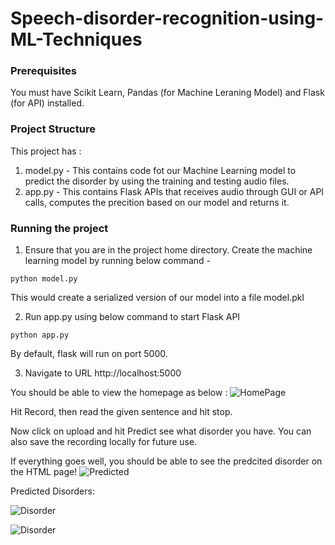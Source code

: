 # Speech-disorder-recognition-using-ML-Techniques

### Prerequisites
You must have Scikit Learn, Pandas (for Machine Leraning Model) and Flask (for API) installed.

### Project Structure
This project has :
1. model.py - This contains code fot our Machine Learning model to predict the disorder by using the training and testing audio files.
2. app.py - This contains Flask APIs that receives audio through GUI or API calls, computes the precition based on our model and returns it.

### Running the project
1. Ensure that you are in the project home directory. Create the machine learning model by running below command -
```
python model.py
```
This would create a serialized version of our model into a file model.pkl

2. Run app.py using below command to start Flask API
```
python app.py
```
By default, flask will run on port 5000.

3. Navigate to URL http://localhost:5000

You should be able to view the homepage as below :
![HomePage](https://github.com/11swathi/speech-disorder-recognition-using-ML-Techniques/blob/main/HomePage.png)

Hit Record, then read the given sentence and hit stop.

Now click on upload and hit Predict see what disorder you have. You can also save the recording locally for future use.

If everything goes well, you should  be able to see the predcited disorder on the HTML page!
![Predicted](https://github.com/11swathi/speech-disorder-recognition-using-ML-Techniques/blob/main/MianPage.png)


Predicted Disorders:



![Disorder](https://github.com/11swathi/speech-disorder-recognition-using-ML-Techniques/blob/main/Disorder1.png)



![Disorder](https://github.com/11swathi/speech-disorder-recognition-using-ML-Techniques/blob/main/Disorder.png)
